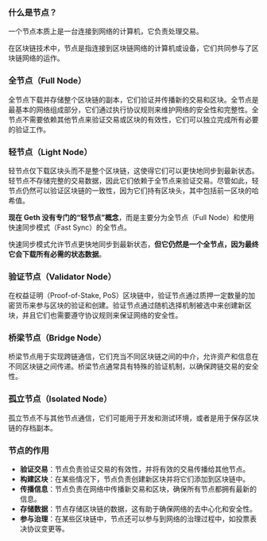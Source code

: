 ### 什么是节点？

一个节点本质上是一台连接到网络的计算机，它负责处理交易。

在区块链技术中，节点是指连接到区块链网络的计算机或设备，它们共同参与了区块链网络的运作。

### 全节点（Full Node）

全节点下载并存储整个区块链的副本，它们验证并传播新的交易和区块。全节点是最基本的网络组成部分，它们通过执行协议规则来维护网络的安全性和完整性。全节点不需要依赖其他节点来验证交易或区块的有效性，它们可以独立完成所有必要的验证工作。

### 轻节点（Light Node）

轻节点仅下载区块头而不是整个区块链，这使得它们可以更快地同步到最新状态。轻节点不存储完整的交易数据，因此它们依赖于全节点来验证交易。尽管如此，轻节点仍然可以验证区块链的一致性，因为它们持有区块头，其中包括前一区块的哈希值。

**现在 Geth 没有专门的“轻节点”概念**，而是主要分为全节点（Full Node）和使用快速同步模式（Fast Sync）的全节点。

快速同步模式允许节点更快地同步到最新状态，**但它仍然是一个全节点，因为最终它会下载所有必需的状态数据**。

### 验证节点（Validator Node）

在权益证明（Proof-of-Stake, PoS）区块链中，验证节点通过质押一定数量的加密货币来参与区块的验证和创建。验证节点通过随机选择机制被选中来创建新区块，并且它们也需要遵守协议规则来保证网络的安全性。

### 桥梁节点（Bridge Node）

桥梁节点用于实现跨链通信，它们充当不同区块链之间的中介，允许资产和信息在不同区块链之间传递。桥梁节点通常具有特殊的验证机制，以确保跨链交易的安全性。

### 孤立节点（Isolated Node）

孤立节点不与其他节点通信，它们可能用于开发和测试环境，或者是用于保存区块链的存档副本。

### 节点的作用

- **验证交易**：节点负责验证交易的有效性，并将有效的交易传播给其他节点。
- **构建区块**：在某些情况下，节点负责创建新区块并将它们添加到区块链中。
- **传播信息**：节点负责在网络中传播新交易和区块，确保所有节点都拥有最新的信息。
- **存储数据**：节点存储区块链的数据，这有助于确保网络的去中心化和安全性。
- **参与治理**：在某些区块链中，节点还可以参与到网络的治理过程中，如投票表决协议变更等。